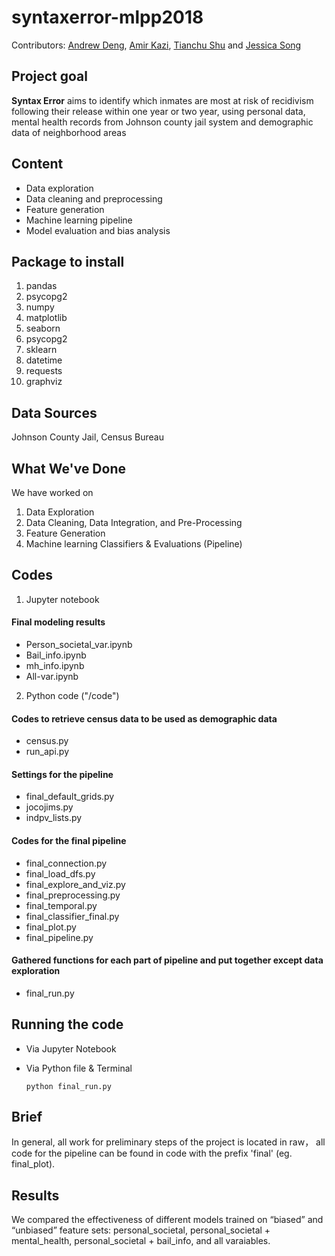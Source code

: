 # syntaxerror-mlpp2018

Contributors: [Andrew Deng](https://github.com/CAPPAndrew), [Amir Kazi](https://github.com/amirkazi), [Tianchu Shu](https://github.com/tianchu-shu) and [Jessica Song](https://github.com/belovedsong)


## Project goal
__Syntax Error__ aims to identify which inmates are most at risk of recidivism following their release within one year or two year, using personal data, mental health records from Johnson county jail system and demographic data of 
neighborhood areas


## Content
- Data exploration
- Data cleaning and preprocessing
- Feature generation
- Machine learning pipeline
- Model evaluation and bias analysis


## Package to install
1. pandas
2. psycopg2
3. numpy
4. matplotlib
5. seaborn
6. psycopg2
7. sklearn
8. datetime
9. requests
10. graphviz


## Data Sources
Johnson County Jail, Census Bureau


## What We've Done
We have worked on 
1) Data Exploration
2) Data Cleaning, Data Integration, and Pre-Processing
3) Feature Generation
4) Machine learning Classifiers & Evaluations (Pipeline)


## Codes
1) Jupyter notebook

#### Final modeling results
- Person_societal_var.ipynb
- Bail_info.ipynb
- mh_info.ipynb
- All-var.ipynb


2) Python code ("/code")

#### Codes to retrieve census data to be used as demographic data

- census.py
- run_api.py

#### Settings for the pipeline

- final_default_grids.py
- jocojims.py
- indpv_lists.py

#### Codes for the final pipeline

- final_connection.py
- final_load_dfs.py
- final_explore_and_viz.py
- final_preprocessing.py
- final_temporal.py
- final_classifier_final.py
- final_plot.py
- final_pipeline.py

#### Gathered functions for each part of pipeline and put together except data exploration

- final_run.py


## Running the code

- Via Jupyter Notebook

- Via Python file & Terminal
  ```
  python final_run.py 
  ```


## Brief
In general, all work for preliminary steps of the project is located in raw， all code for the pipeline can be found in code with the prefix 'final' (eg. final_plot).

## Results
We compared the effectiveness of different models trained on “biased” and “unbiased” feature sets: personal_societal, personal_societal + mental_health, personal_societal + bail_info, and all varaiables.
